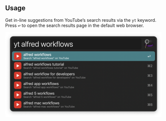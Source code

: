 ## Usage

Get in-line suggestions from YouTube’s search results via the `yt` keyword. Press <kbd>↩</kbd> to open the search results page in the default web browser.

![YouTube in-line results](images/youtube-search-results.png)
